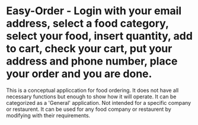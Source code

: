 # Easy-Order - Login with your email address, select a food category, select your food, insert quantity, add to cart, check your cart, put your address and phone number, place your order and you are done.
This is a conceptual appliccation for food ordering. It does not have all necessary functions but enough to show how it will operate. It can be categorized as a 'General' application. Not intended for a specific company or restaurent. It can be used for any food company or restaurent by modifying with their requirements.
